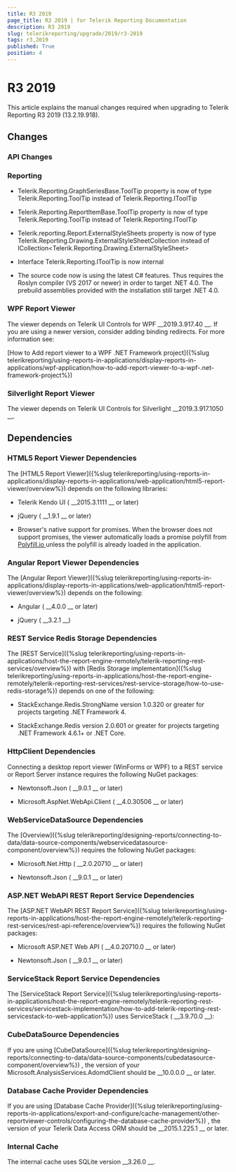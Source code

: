 ```yaml
---
title: R3 2019
page_title: R3 2019 | for Telerik Reporting Documentation
description: R3 2019
slug: telerikreporting/upgrade/2019/r3-2019
tags: r3,2019
published: True
position: 4
---
```


# R3 2019



This article explains the manual changes required when upgrading to Telerik Reporting R3 2019 (13.2.19.918).


## Changes

### API Changes

### Reporting

* Telerik.Reporting.GraphSeriesBase.ToolTip property is now of type Telerik.Reporting.ToolTip instead of Telerik.Reporting.IToolTip
                    


* Telerik.Reporting.ReportItemBase.ToolTip property is now of type Telerik.Reporting.ToolTip instead of Telerik.Reporting.IToolTip
                    


* Telerik.reporting.Report.ExternalStyleSheets property is now of type Telerik.Reporting.Drawing.ExternalStyleSheetCollection instead of ICollection<Telerik.Reporting.Drawing.ExternalStyleSheet>
                    


* Interface Telerik.Reporting.IToolTip is now internal
                    


* The source code now is using the latest C# features. Thus requires the Roslyn compiler (VS 2017 or newer) in order to target .NET 4.0. The prebuild assemblies provided with the installation still target .NET 4.0.
                    


### WPF Report Viewer

The viewer depends on Telerik UI Controls for WPF 
__2019.3.917.40
__.
              If you are using a newer version, consider adding binding redirects. For more information see:
              
[How to Add report viewer to a WPF .NET Framework project]({%slug telerikreporting/using-reports-in-applications/display-reports-in-applications/wpf-application/how-to-add-report-viewer-to-a-wpf-.net-framework-project%})


### Silverlight Report Viewer

The viewer depends on Telerik UI Controls for Silverlight 
__2019.3.917.1050
__.
            


## Dependencies

### HTML5 Report Viewer Dependencies

The 
[HTML5 Report Viewer]({%slug telerikreporting/using-reports-in-applications/display-reports-in-applications/web-application/html5-report-viewer/overview%})
 depends on the following libraries:
            


* Telerik Kendo UI (
__2015.3.1111
__ or later)
                


* jQuery (
__1.9.1
__ or later)
                


* Browser's native support for promises. When the browser does not support promises,
                  the viewer automatically loads a promise polyfill from 
[Polyfill.io
](https://polyfill.io
) unless the polyfill is already loaded in the application.
                


### Angular Report Viewer Dependencies

The 
[Angular Report Viewer]({%slug telerikreporting/using-reports-in-applications/display-reports-in-applications/web-application/html5-report-viewer/overview%})
 depends on the following:
            


* Angular (
__4.0.0
__ or later)
                


* jQuery (
__3.2.1
__)
                


### REST Service Redis Storage Dependencies

The 
[REST Service]({%slug telerikreporting/using-reports-in-applications/host-the-report-engine-remotely/telerik-reporting-rest-services/overview%})
 with 
[Redis Storage implementation]({%slug telerikreporting/using-reports-in-applications/host-the-report-engine-remotely/telerik-reporting-rest-services/rest-service-storage/how-to-use-redis-storage%})
 depends on one of the following:
            


* StackExchange.Redis.StrongName version 1.0.320 or greater for projects targeting .NET Framework 4.
                


* StackExchange.Redis version 2.0.601 or greater for projects targeting .NET Framework 4.6.1+ or .NET Core.
                


### HttpClient Dependencies

Connecting a desktop report viewer (WinForms or WPF) to a REST service or Report Server instance requires the following NuGet packages:
            


* Newtonsoft.Json (
__9.0.1
__ or later)
                


* Microsoft.AspNet.WebApi.Client (
__4.0.30506
__ or later)
                


### WebServiceDataSource Dependencies

The 
[Overview]({%slug telerikreporting/designing-reports/connecting-to-data/data-source-components/webservicedatasource-component/overview%})
 requires the following NuGet packages:
            


* Microsoft.Net.Http (
__2.0.20710
__ or later)
                


* Newtonsoft.Json (
__9.0.1
__ or later)
                


### ASP.NET WebAPI REST Report Service Dependencies

The 
[ASP.NET WebAPI REST Report Service]({%slug telerikreporting/using-reports-in-applications/host-the-report-engine-remotely/telerik-reporting-rest-services/rest-api-reference/overview%})
 requires the following NuGet packages:
            


* Microsoft ASP.NET Web API (
__4.0.20710.0
__ or later)
                


* Newtonsoft.Json (
__9.0.1
__ or later)
                


### ServiceStack Report Service Dependencies

The 
[ServiceStack Report Service]({%slug telerikreporting/using-reports-in-applications/host-the-report-engine-remotely/telerik-reporting-rest-services/servicestack-implementation/how-to-add-telerik-reporting-rest-servicestack-to-web-application%})
 uses
              ServiceStack (
__3.9.70.0
__):
            


### CubeDataSource Dependencies

If you are using 
[CubeDataSource]({%slug telerikreporting/designing-reports/connecting-to-data/data-source-components/cubedatasource-component/overview%})
, the version of your
              Microsoft.AnalysisServices.AdomdClient should be 
__10.0.0.0
__ or later.
            


### Database Cache Provider Dependencies

If you are using 
[Database Cache Provider]({%slug telerikreporting/using-reports-in-applications/export-and-configure/cache-management/other-reportviewer-controls/configuring-the-database-cache-provider%})
, the version of your
              Telerik Data Access ORM should be 
__2015.1.225.1
__ or later.
            


### Internal Cache

The internal cache uses SQLite version 
__3.26.0
__.
            

